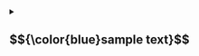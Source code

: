 <details>
  <summary><h2>$${\color{blue}sample text}$$</h2></summary>
  <p>Content that is revealed when the details tag is clicked.</p>
</details>
